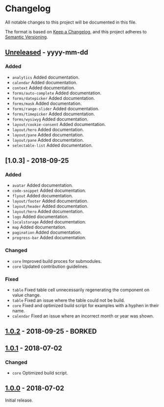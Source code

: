 # Changelog
All notable changes to this project will be documented in this file.

The format is based on [Keep a Changelog](http://keepachangelog.com/),
and this project adheres to [Semantic Versioning](https://semver.org/).

## [Unreleased] - yyyy-mm-dd
### Added
- `analytics` Added documentation.
- `calendar` Added documentation.
- `context` Added documentation.
- `forms/auto-complete` Added documentation.
- `forms/datepicker` Added documentation.
- `forms/mask` Added documentation.
- `forms/range-slider` Added documentation.
- `forms/timepicker` Added documentation.
- `forms/wysiwyg` Added documentation.
- `layout/cookie-consent` Added documentation.
- `layout/hero` Added documentation.
- `layout/pane` Added documentation.
- `layout/pane` Added documentation.
- `selectable-list` Added documentation.


## [1.0.3] - 2018-09-25
### Added
- `avatar` Added documentation.
- `code-snippet` Added documentation.
- `flyout` Added documentation.
- `layout/footer` Added documentation.
- `layout/header` Added documentation.
- `layout/hero` Added documentation.
- `logo` Added documentation.
- `localstorage` Added documentation.
- `map` Added documentation.
- `pagination` Added documentation.
- `progress-bar` Added documentation.

### Changed
- `core` Improved build proces for submodules.
- `core` Updated contribution guidelines.

### Fixed
- `table` Fixed table cell unnecessarily regenerating the component on value change.
- `table` Fixed an issue where the table could not be build.
- `core` Fixed and optimized build script for examples with a hyphen in their name.
- `calendar` Fixed an issue where an incorrect month or year was shown.

## [1.0.2] - 2018-09-25 - BORKED


## [1.0.1] - 2018-07-02
### Changed
- `core` Optimized build script.


## [1.0.0] - 2018-07-02
Initial release.


[Unreleased]: https://github.com/digipolisantwerp/acpaas-ui_angular/compare/v1.0.2...HEAD
[1.0.2]: https://github.com/digipolisantwerp/acpaas-ui_angular/compare/v1.0.1...v1.0.2
[1.0.1]: https://github.com/digipolisantwerp/acpaas-ui_angular/compare/v1.0.0...v1.0.1
[1.0.0]: https://github.com/digipolisantwerp/acpaas-ui_angular/compare/v1.0.0
